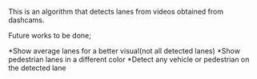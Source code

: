 This is an algorithm that detects lanes from videos obtained from dashcams.

Future works to be done;

*Show average lanes for a better visual(not all detected lanes)
*Show pedestrian lanes in a different color
*Detect any vehicle or pedestrian on the detected lane